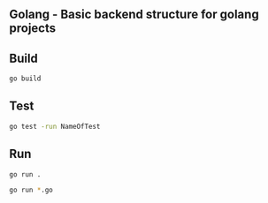 ## Golang - Basic backend structure for golang projects



## Build

```bash
go build
```

## Test

```bash
go test -run NameOfTest
```

## Run

```bash
go run .
```

```bash
go run *.go
```
